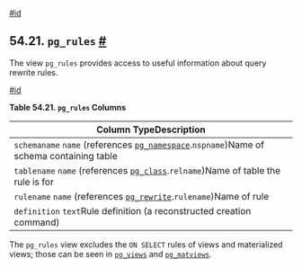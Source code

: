 [#id](#VIEW-PG-RULES)

## 54.21. `pg_rules` [#](#VIEW-PG-RULES)



The view `pg_rules` provides access to useful information about query rewrite rules.

[#id](#id-1.10.5.25.4)

**Table 54.21. `pg_rules` Columns**

| Column TypeDescription                                                                                                |
| --------------------------------------------------------------------------------------------------------------------- |
| `schemaname` `name` (references [`pg_namespace`](catalog-pg-namespace).`nspname`)Name of schema containing table |
| `tablename` `name` (references [`pg_class`](catalog-pg-class).`relname`)Name of table the rule is for            |
| `rulename` `name` (references [`pg_rewrite`](catalog-pg-rewrite).`rulename`)Name of rule                         |
| `definition` `text`Rule definition (a reconstructed creation command)                                                 |


The `pg_rules` view excludes the `ON SELECT` rules of views and materialized views; those can be seen in [`pg_views`](view-pg-views) and [`pg_matviews`](view-pg-matviews).